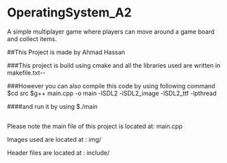# OperatingSystem_A2
A simple multiplayer game where players can move around a game board and collect items.

##This Project  is made by Ahmad Hassan 

###This project is build using cmake and all the libraries used are written in makefile.txt--

###However you can also compile this code by using following command
$cd src
$g++ main.cpp -o main -lSDL2 -lSDL2_image -lSDL2_ttf -lpthread

####and run it by using 
$./main
## 
Please note the main file of this project is located at: main.cpp

Images used are located at : img/

Header files are located at : include/


